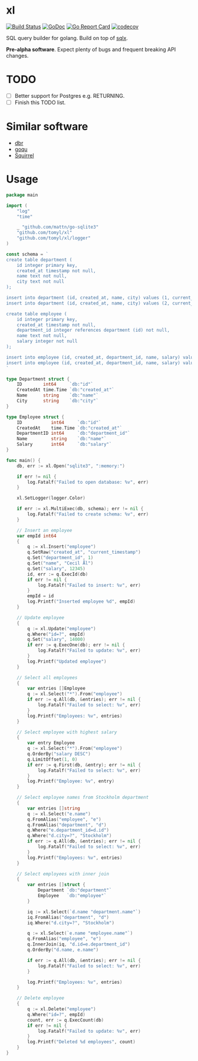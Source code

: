 # xl

[![Build Status](https://travis-ci.org/tomyl/xl.svg?branch=master)](https://travis-ci.org/tomyl/xl)
[![GoDoc](https://godoc.org/github.com/tomyl/xl?status.png)](http://godoc.org/github.com/tomyl/xl)
[![Go Report Card](https://goreportcard.com/badge/github.com/tomyl/xl)](https://goreportcard.com/report/github.com/tomyl/xl)
[![codecov](https://codecov.io/gh/tomyl/xl/branch/master/graph/badge.svg)](https://codecov.io/gh/tomyl/xl)

SQL query builder for golang. Build on top of [sqlx](https://github.com/jmoiron/sqlx).

**Pre-alpha software**. Expect plenty of bugs and frequent breaking API changes.

# TODO

- [ ] Better support for Postgres e.g. RETURNING.
- [ ] Finish this TODO list.

# Similar software

* [dbr](https://github.com/gocraft/dbr)
* [goqu](https://github.com/doug-martin/goqu)
* [Squirrel](https://github.com/Masterminds/squirrel)

# Usage

```go
package main

import (
	"log"
	"time"

	_ "github.com/mattn/go-sqlite3"
	"github.com/tomyl/xl"
	"github.com/tomyl/xl/logger"
)

const schema = `
create table department (
	id integer primary key, 
	created_at timestamp not null,
	name text not null,
	city text not null
);

insert into department (id, created_at, name, city) values (1, current_timestamp, 'HR', 'Stockholm');
insert into department (id, created_at, name, city) values (2, current_timestamp, 'R&D', 'Hong Kong');

create table employee (
	id integer primary key, 
	created_at timestamp not null,
	department_id integer references department (id) not null,
	name text not null,
	salary integer not null
);

insert into employee (id, created_at, department_id, name, salary) values (1, current_timestamp, 1, 'Alice Örn', 12000);
insert into employee (id, created_at, department_id, name, salary) values (2, current_timestamp, 2, 'Bob Älv', 9000);
`

type Department struct {
	ID        int64     `db:"id"`
	CreatedAt time.Time `db:"created_at"`
	Name      string    `db:"name"`
	City      string    `db:"city"`
}

type Employee struct {
	ID           int64     `db:"id"`
	CreatedAt    time.Time `db:"created_at"`
	DepartmentID int64     `db:"department_id"`
	Name         string    `db:"name"`
	Salary       int64     `db:"salary"`
}

func main() {
	db, err := xl.Open("sqlite3", ":memory:")

	if err != nil {
		log.Fatalf("Failed to open database: %v", err)
	}

	xl.SetLogger(logger.Color)

	if err := xl.MultiExec(db, schema); err != nil {
		log.Fatalf("Failed to create schema: %v", err)
	}

	// Insert an employee
	var empId int64
	{
		q := xl.Insert("employee")
		q.SetRaw("created_at", "current_timestamp")
		q.Set("department_id", 1)
		q.Set("name", "Cecil Ål")
		q.Set("salary", 12345)
		id, err := q.ExecId(db)
		if err != nil {
			log.Fatalf("Failed to insert: %v", err)
		}
		empId = id
		log.Printf("Inserted employee %d", empId)
	}

	// Update employee
	{
		q := xl.Update("employee")
		q.Where("id=?", empId)
		q.Set("salary", 14000)
		if err := q.ExecOne(db); err != nil {
			log.Fatalf("Failed to update: %v", err)
		}
		log.Printf("Updated employee")
	}

	// Select all employees
	{
		var entries []Employee
		q := xl.Select("*").From("employee")
		if err := q.All(db, &entries); err != nil {
			log.Fatalf("Failed to select: %v", err)
		}
		log.Printf("Employees: %v", entries)
	}

	// Select employee with highest salary
	{
		var entry Employee
		q := xl.Select("*").From("employee")
		q.OrderBy("salary DESC")
		q.LimitOffset(1, 0)
		if err := q.First(db, &entry); err != nil {
			log.Fatalf("Failed to select: %v", err)
		}
		log.Printf("Employee: %v", entry)
	}

	// Select employee names from Stockholm department
	{
		var entries []string
		q := xl.Select("e.name")
		q.FromAlias("employee", "e")
		q.FromAlias("department", "d")
		q.Where("e.department_id=d.id")
		q.Where("d.city=?", "Stockholm")
		if err := q.All(db, &entries); err != nil {
			log.Fatalf("Failed to select: %v", err)
		}
		log.Printf("Employees: %v", entries)
	}

	// Select employees with inner join
	{
		var entries []struct {
			Department `db:"department"`
			Employee   `db:"employee"`
		}

		iq := xl.Select(`d.name "department.name"`)
		iq.FromAlias("department", "d")
		iq.Where("d.city=?", "Stockholm")

		q := xl.Select(`e.name "employee.name"`)
		q.FromAlias("employee", "e")
		q.InnerJoin(iq, "d.id=e.department_id")
		q.OrderBy("d.name, e.name")

		if err := q.All(db, &entries); err != nil {
			log.Fatalf("Failed to select: %v", err)
		}

		log.Printf("Employees: %v", entries)
	}

	// Delete employee
	{
		q := xl.Delete("employee")
		q.Where("id=?", empId)
		count, err := q.ExecCount(db)
		if err != nil {
			log.Fatalf("Failed to update: %v", err)
		}
		log.Printf("Deleted %d employees", count)
	}
}
```
